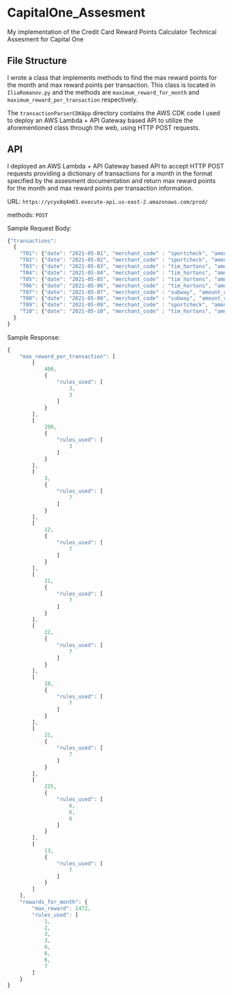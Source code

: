 # CapitalOne_Assesment
My implementation of the Credit Card Reward Points Calculator Technical Assesment for Capital One

## File Structure
I wrote a class that implements methods to find the max reward points for the month and max reward points per transaction. This class is located in `IliaRomanov.py` and the methods are `maximum_reward_for_month` and `maximum_reward_per_transaction` respectively.

The `transactionParserCDKApp` directory contains the AWS CDK code I used to deploy an AWS Lambda + API Gateway based API to utilize the aforementioned class through the web, using HTTP POST requests.

## API
I deployed an AWS Lambda + API Gateway based API to accept HTTP POST requests providing a dictionary of transactions for a month in the format specified by the assesment documentation and return max reward points for the month and max reward points per transaction information.

URL: `https://ycyx8q4m03.execute-api.us-east-2.amazonaws.com/prod/`

methods: `POST`

Sample Request Body:
```javascript
{"transactions": 
  {
    "T01": {"date": "2021-05-01", "merchant_code" : "sportcheck", "amount_cents": 21000},
    "T02": {"date": "2021-05-02", "merchant_code" : "sportcheck", "amount_cents": 8700},
    "T03": {"date": "2021-05-03", "merchant_code" : "tim_hortons", "amount_cents": 323},
    "T04": {"date": "2021-05-04", "merchant_code" : "tim_hortons", "amount_cents": 1267},
    "T05": {"date": "2021-05-05", "merchant_code" : "tim_hortons", "amount_cents": 2116},
    "T06": {"date": "2021-05-06", "merchant_code" : "tim_hortons", "amount_cents": 2211},
    "T07": {"date": "2021-05-07", "merchant_code" : "subway", "amount_cents": 1853},
    "T08": {"date": "2021-05-08", "merchant_code" : "subway", "amount_cents": 2153},
    "T09": {"date": "2021-05-09", "merchant_code" : "sportcheck", "amount_cents": 7326},
    "T10": {"date": "2021-05-10", "merchant_code" : "tim_hortons", "amount_cents": 1321}
  }
}
```
Sample Response:
```javascript
{
    "max_reward_per_transaction": [
        [
            400,
            {
                "rules_used": [
                    3,
                    3
                ]
            }
        ],
        [
            200,
            {
                "rules_used": [
                    3
                ]
            }
        ],
        [
            3,
            {
                "rules_used": [
                    7
                ]
            }
        ],
        [
            12,
            {
                "rules_used": [
                    7
                ]
            }
        ],
        [
            21,
            {
                "rules_used": [
                    7
                ]
            }
        ],
        [
            22,
            {
                "rules_used": [
                    7
                ]
            }
        ],
        [
            18,
            {
                "rules_used": [
                    7
                ]
            }
        ],
        [
            21,
            {
                "rules_used": [
                    7
                ]
            }
        ],
        [
            225,
            {
                "rules_used": [
                    6,
                    6,
                    6
                ]
            }
        ],
        [
            13,
            {
                "rules_used": [
                    7
                ]
            }
        ]
    ],
    "rewards_for_month": {
        "max_reward": 1472,
        "rules_used": [
            1,
            2,
            3,
            3,
            6,
            6,
            6,
            7
        ]
    }
}
```
